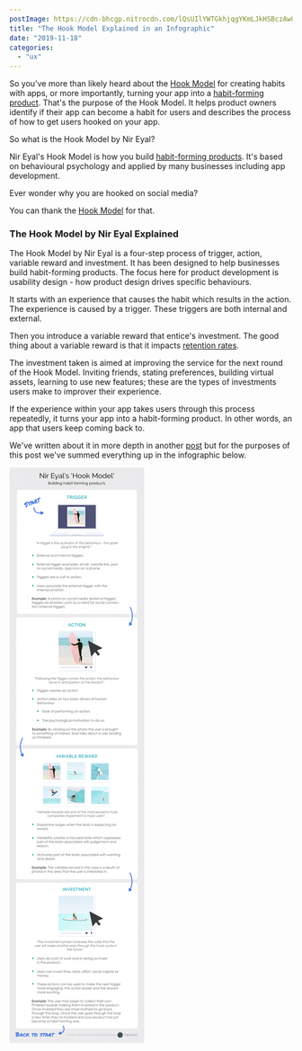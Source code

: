 ```yaml
---
postImage: https://cdn-bhcgp.nitrocdn.com/lQsUIlYWTGkhjqgYKmLJkHSBczAwGDPM/assets/static/optimized/rev-f8d7f54/wp-content/uploads/2019/09/infographicHookModelBlogpostImages-01.png.webp
title: "The Hook Model Explained in an Infographic"
date: "2019-11-18"
categories: 
  - "ux"
---
```


So you've more than likely heard about the [Hook Model](https://tapadoo.wpengine.com/habit-forming-app-development/) for creating habits with apps, or more importantly, turning your app into a [habit-forming product](https://tapadoo.wpengine.com/habit-forming-app-development/). That's the purpose of the Hook Model. It helps product owners identify if their app can become a habit for users and describes the process of how to get users hooked on your app.

So what is the Hook Model by Nir Eyal?

Nir Eyal's Hook Model is how you build [habit-forming products](https://tapadoo.wpengine.com/habit-forming-app-development/). It's based on behavioural psychology and applied by many businesses including app development.

Ever wonder why you are hooked on social media?

You can thank the [Hook Model](https://tapadoo.wpengine.com/habit-forming-app-development/) for that.

### The Hook Model by Nir Eyal Explained

The Hook Model by Nir Eyal is a four-step process of trigger, action, variable reward and investment. It has been designed to help businesses build habit-forming products. The focus here for product development is usability design - how product design drives specific behaviours.

It starts with an experience that causes the habit which results in the action. The experience is caused by a trigger. These triggers are both internal and external.

Then you introduce a variable reward that entice's investment. The good thing about a variable reward is that it impacts [retention rates](https://tapadoo.wpengine.com/user-retention-tactics-mobile-app-marketing/).

The investment taken is aimed at improving the service for the next round of the Hook Model. Inviting friends, stating preferences, building virtual assets, learning to use new features; these are the types of investments users make to improver their experience.

If the experience within your app takes users through this process repeatedly, it turns your app into a habit-forming product. In other words, an app that users keep coming back to.

We've written about it in more depth in another [post](https://tapadoo.wpengine.com/habit-forming-app-development/) but for the purposes of this post we've summed everything up in the infographic below.

![The Hook Model. An infographic explaining Nir Eyal's Hook Model.](images/infographicHookModel151019v2-01test-1-768x3275.png)
